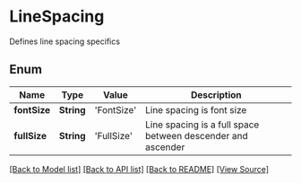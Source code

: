﻿# LineSpacing
Defines line spacing specifics

## Enum
Name | Type | Value | Description
------------ | ------------- | ------------- | -------------
**fontSize** | **String** | 'FontSize' | Line spacing is font size
**fullSize** | **String** | 'FullSize' | Line spacing is a full space between descender and ascender

[[Back to Model list]](../README.md#documentation-for-models) [[Back to API list]](../README.md#documentation-for-api-endpoints) [[Back to README]](../README.md) [[View Source]](../AsposePdfCloud/Models/LineSpacing.swift)

